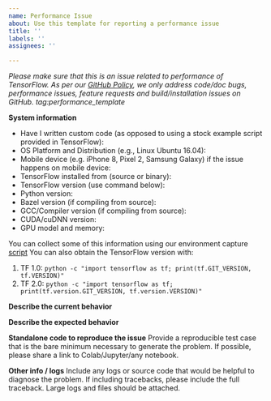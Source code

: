 ```yaml
---
name: Performance Issue
about: Use this template for reporting a performance issue
title: ''
labels: ''
assignees: ''

---
```


<em>Please make sure that this is an issue related to performance of TensorFlow.
As per our
[GitHub Policy](https://github.com/tensorflow/tensorflow/blob/master/ISSUES.md),
we only address code/doc bugs, performance issues, feature requests and
build/installation issues on GitHub. tag:performance_template</em>

**System information**
- Have I written custom code (as opposed to using a stock example script provided in TensorFlow):
- OS Platform and Distribution (e.g., Linux Ubuntu 16.04):
- Mobile device (e.g. iPhone 8, Pixel 2, Samsung Galaxy) if the issue happens on mobile device:
- TensorFlow installed from (source or binary):
- TensorFlow version (use command below):
- Python version:
- Bazel version (if compiling from source):
- GCC/Compiler version (if compiling from source):
- CUDA/cuDNN version:
- GPU model and memory:

You can collect some of this information using our environment capture
[script](https://github.com/tensorflow/tensorflow/tree/master/tools/tf_env_collect.sh)
You can also obtain the TensorFlow version with:
1. TF 1.0: `python -c "import tensorflow as tf; print(tf.GIT_VERSION, tf.VERSION)"`
2. TF 2.0: `python -c "import tensorflow as tf; print(tf.version.GIT_VERSION, tf.version.VERSION)"`

**Describe the current behavior**

**Describe the expected behavior**

**Standalone code to reproduce the issue**
Provide a reproducible test case that is the bare minimum necessary to generate
the problem. If possible, please share a link to Colab/Jupyter/any notebook.

**Other info / logs** Include any logs or source code that would be helpful to
diagnose the problem. If including tracebacks, please include the full
traceback. Large logs and files should be attached.
